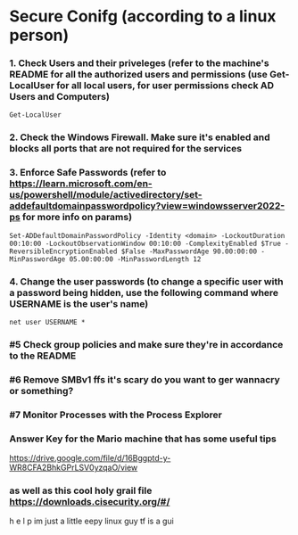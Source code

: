 # Secure Conifg (according to a linux person)

### 1. Check Users and their priveleges (refer to the machine's README for all the authorized users and permissions (use Get-LocalUser for all local users, for user permissions check AD Users and Computers)

`Get-LocalUser`

### 2. Check the Windows Firewall. Make sure it's enabled and blocks all ports that are not required for the services

### 3. Enforce Safe Passwords (refer to https://learn.microsoft.com/en-us/powershell/module/activedirectory/set-addefaultdomainpasswordpolicy?view=windowsserver2022-ps for more info on params)
`Set-ADDefaultDomainPasswordPolicy -Identity <domain> -LockoutDuration 00:10:00 -LockoutObservationWindow 00:10:00 -ComplexityEnabled $True -ReversibleEncryptionEnabled $False -MaxPasswordAge 90.00:00:00 -MinPasswordAge 05.00:00:00 -MinPasswordLength 12`

### 4. Change the user passwords (to change a specific user with a password being hidden, use the following command where USERNAME is the user's name)

`net user USERNAME *`

### #5 Check group policies and make sure they're in accordance to the README

### #6 Remove SMBv1 ffs it's scary do you want to ger wannacry or something?

### #7 Monitor Processes with the Process Explorer

### Answer Key for the Mario machine that has some useful tips

https://drive.google.com/file/d/16Bggptd-y-WR8CFA2BhkGPrLSV0yzqaO/view

### as well as this cool holy grail file https://downloads.cisecurity.org/#/ 

h e l p im just a little eepy linux guy tf is a gui
